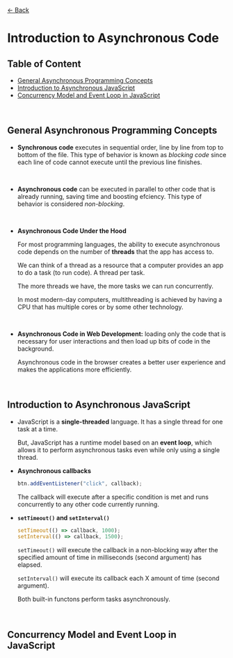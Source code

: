 [&larr; Back](./README.md)

# Introduction to Asynchronous Code

## Table of Content

- [General Asynchronous Programming Concepts](#general-asynchronous-programming-concepts)
- [Introduction to Asynchronous JavaScript](#introduction-to-asynchronous-javascript)
- [Concurrency Model and Event Loop in JavaScript](#concurrency-model-and-event-loop-in-javascript)

<br>

## General Asynchronous Programming Concepts

- **Synchronous code** executes in sequential order, line by line from top to bottom of the file. This type of behavior is known as _blocking code_ since each line of code cannot execute until the previous line finishes.

<br>

- **Asynchronous code** can be executed in parallel to other code that is already running, saving time and boosting efciency. This type of behavior is considered _non-blocking_.

<br>

- **Asynchronous Code Under the Hood**

  For most programming languages, the ability to execute asynchronous code depends on the number of **threads** that the app has access to.

  We can think of a thread as a resource that a computer provides an app to do a task (to run code). A thread per task.

  The more threads we have, the more tasks we can run concurrently.

  In most modern-day computers, multithreading is achieved by having a CPU that has multiple cores or by some other technology.

<br>

- **Asynchronous Code in Web Development:** loading only the code that is necessary for user interactions and then load up bits of code in the background.

  Asynchronous code in the browser creates a better user experience and makes the applications more efficiently.

<br>

## Introduction to Asynchronous JavaScript

- JavaScript is a **single-threaded** language. It has a single thread for one task at a time.

  But, JavaScript has a runtime model based on an **event loop**, which allows it to perform asynchronous tasks even while only using a single thread.

- **Asynchronous callbacks**

  ```js
  btn.addEventListener("click", callback);
  ```

  The callback will execute after a specific condition is met and runs concurrently to any other code currently running.

- **`setTimeout()` and `setInterval()`**

  ```js
  setTimeout(() => callback, 1000);
  setInterval(() => callback, 1500);
  ```

  `setTimeout()` will execute the callback in a non-blocking way after the specified amount of time in milliseconds (second argument) has elapsed.

  `setInterval()` will execute its callback each X amount of time (second argument).

  Both built-in functons perform tasks asynchronously.

<br>

## Concurrency Model and Event Loop in JavaScript
